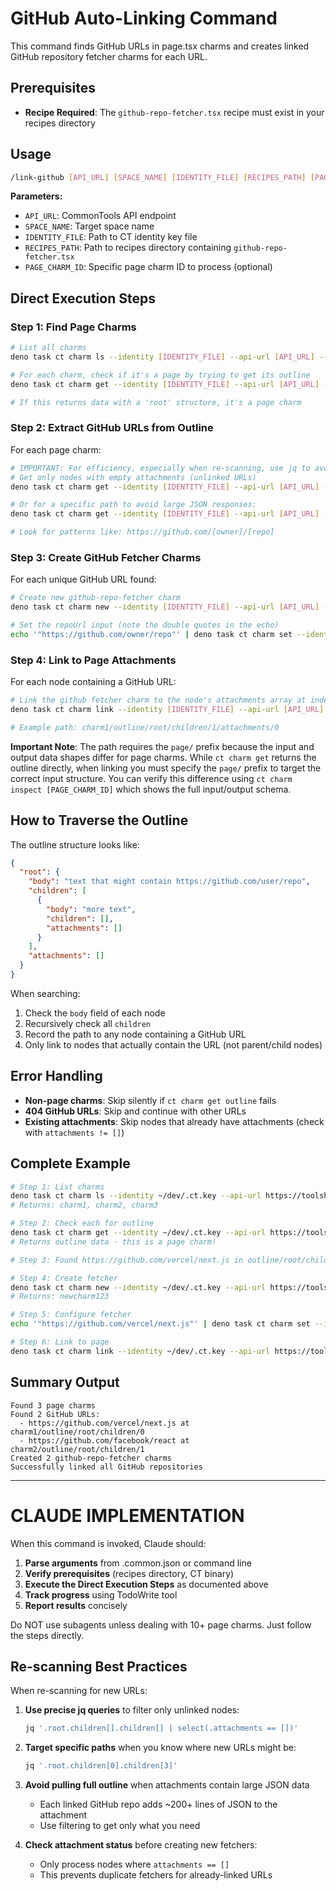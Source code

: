 # GitHub Auto-Linking Command

This command finds GitHub URLs in page.tsx charms and creates linked GitHub repository fetcher charms for each URL.

## Prerequisites

- **Recipe Required**: The `github-repo-fetcher.tsx` recipe must exist in your recipes directory

## Usage

```bash
/link-github [API_URL] [SPACE_NAME] [IDENTITY_FILE] [RECIPES_PATH] [PAGE_CHARM_ID]
```

**Parameters:**
- `API_URL`: CommonTools API endpoint
- `SPACE_NAME`: Target space name
- `IDENTITY_FILE`: Path to CT identity key file
- `RECIPES_PATH`: Path to recipes directory containing `github-repo-fetcher.tsx`
- `PAGE_CHARM_ID`: Specific page charm ID to process (optional)

## Direct Execution Steps

### Step 1: Find Page Charms
```bash
# List all charms
deno task ct charm ls --identity [IDENTITY_FILE] --api-url [API_URL] --space [SPACE_NAME]

# For each charm, check if it's a page by trying to get its outline
deno task ct charm get --identity [IDENTITY_FILE] --api-url [API_URL] --space [SPACE_NAME] --charm [CHARM_ID] outline

# If this returns data with a 'root' structure, it's a page charm
```

### Step 2: Extract GitHub URLs from Outline
For each page charm:
```bash
# IMPORTANT: For efficiency, especially when re-scanning, use jq to avoid pulling massive attachment data
# Get only nodes with empty attachments (unlinked URLs)
deno task ct charm get --identity [IDENTITY_FILE] --api-url [API_URL] --space [SPACE_NAME] --charm [CHARM_ID] outline | jq '.root.children[].children[] | select(.attachments == []) | {body: .body, path: path(.)}'

# Or for a specific path to avoid large JSON responses:
deno task ct charm get --identity [IDENTITY_FILE] --api-url [API_URL] --space [SPACE_NAME] --charm [CHARM_ID] outline | jq '.root.children[0].children[3]'

# Look for patterns like: https://github.com/[owner]/[repo]
```

### Step 3: Create GitHub Fetcher Charms
For each unique GitHub URL found:
```bash
# Create new github-repo-fetcher charm
deno task ct charm new --identity [IDENTITY_FILE] --api-url [API_URL] --space [SPACE_NAME] [RECIPES_PATH]/github-repo-fetcher.tsx

# Set the repoUrl input (note the double quotes in the echo)
echo '"https://github.com/owner/repo"' | deno task ct charm set --identity [IDENTITY_FILE] --api-url [API_URL] --space [SPACE_NAME] --charm [NEW_CHARM_ID] repoUrl --input
```

### Step 4: Link to Page Attachments
For each node containing a GitHub URL:
```bash
# Link the github fetcher charm to the node's attachments array at index 0
deno task ct charm link --identity [IDENTITY_FILE] --api-url [API_URL] --space [SPACE_NAME] [GITHUB_FETCHER_CHARM_ID] [PAGE_CHARM_ID]/[PATH_TO_NODE]/attachments/0

# Example path: charm1/outline/root/children/1/attachments/0
```

**Important Note**: The path requires the `page/` prefix because the input and output data shapes differ for page charms. While `ct charm get` returns the outline directly, when linking you must specify the `page/` prefix to target the correct input structure. You can verify this difference using `ct charm inspect [PAGE_CHARM_ID]` which shows the full input/output schema.

## How to Traverse the Outline

The outline structure looks like:
```json
{
  "root": {
    "body": "text that might contain https://github.com/user/repo",
    "children": [
      {
        "body": "more text",
        "children": [],
        "attachments": []
      }
    ],
    "attachments": []
  }
}
```

When searching:
1. Check the `body` field of each node
2. Recursively check all `children`
3. Record the path to any node containing a GitHub URL
4. Only link to nodes that actually contain the URL (not parent/child nodes)

## Error Handling

- **Non-page charms**: Skip silently if `ct charm get outline` fails
- **404 GitHub URLs**: Skip and continue with other URLs
- **Existing attachments**: Skip nodes that already have attachments (check with `attachments != []`)

## Complete Example

```bash
# Step 1: List charms
deno task ct charm ls --identity ~/dev/.ct.key --api-url https://toolshed.saga-castor.ts.net --space 2025-08-06-ben-dev
# Returns: charm1, charm2, charm3

# Step 2: Check each for outline
deno task ct charm get --identity ~/dev/.ct.key --api-url https://toolshed.saga-castor.ts.net --space 2025-08-06-ben-dev --charm charm1 outline
# Returns outline data - this is a page charm!

# Step 3: Found https://github.com/vercel/next.js in outline/root/children/0/body

# Step 4: Create fetcher
deno task ct charm new --identity ~/dev/.ct.key --api-url https://toolshed.saga-castor.ts.net --space 2025-08-06-ben-dev ~/code/recipes/recipes/github-repo-fetcher.tsx
# Returns: newcharm123

# Step 5: Configure fetcher
echo '"https://github.com/vercel/next.js"' | deno task ct charm set --identity ~/dev/.ct.key --api-url https://toolshed.saga-castor.ts.net --space 2025-08-06-ben-dev --charm newcharm123 repoUrl --input

# Step 6: Link to page
deno task ct charm link --identity ~/dev/.ct.key --api-url https://toolshed.saga-castor.ts.net --space 2025-08-06-ben-dev newcharm123 charm1/outline/root/children/0/attachments/0
```

## Summary Output

```
Found 3 page charms
Found 2 GitHub URLs:
  - https://github.com/vercel/next.js at charm1/outline/root/children/0
  - https://github.com/facebook/react at charm2/outline/root/children/1
Created 2 github-repo-fetcher charms
Successfully linked all GitHub repositories
```

---

# CLAUDE IMPLEMENTATION

When this command is invoked, Claude should:

1. **Parse arguments** from .common.json or command line
2. **Verify prerequisites** (recipes directory, CT binary)
3. **Execute the Direct Execution Steps** as documented above
4. **Track progress** using TodoWrite tool
5. **Report results** concisely

Do NOT use subagents unless dealing with 10+ page charms. Just follow the steps directly.

## Re-scanning Best Practices

When re-scanning for new URLs:

1. **Use precise jq queries** to filter only unlinked nodes:
   ```bash
   jq '.root.children[].children[] | select(.attachments == [])'
   ```

2. **Target specific paths** when you know where new URLs might be:
   ```bash
   jq '.root.children[0].children[3]'
   ```

3. **Avoid pulling full outline** when attachments contain large JSON data
   - Each linked GitHub repo adds ~200+ lines of JSON to the attachment
   - Use filtering to get only what you need

4. **Check attachment status** before creating new fetchers:
   - Only process nodes where `attachments == []`
   - This prevents duplicate fetchers for already-linked URLs
